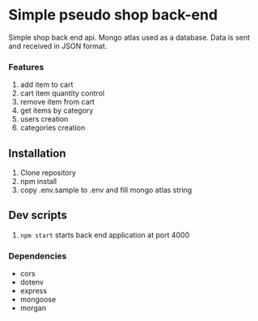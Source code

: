 # Simple pseudo shop back-end

Simple shop back end api. Mongo atlas used as a database. Data is sent and received in JSON format.

### Features

1. add item to cart
2. cart item quantity control
3. remove item from cart
4. get items by category
5. users creation
6. categories creation

## Installation

1. Clone repository
2. npm install
3. copy .env.sample to .env and fill mongo atlas string

## Dev scripts

1. `npm start` starts back end application at port 4000

### Dependencies

- cors
- dotenv
- express
- mongoose
- morgan
